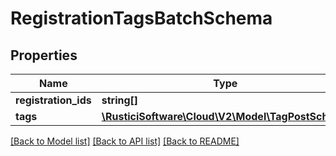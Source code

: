 # RegistrationTagsBatchSchema

## Properties
Name | Type | Description | Notes
------------ | ------------- | ------------- | -------------
**registration_ids** | **string[]** |  | 
**tags** | [**\RusticiSoftware\Cloud\V2\Model\TagPostSchema**](TagPostSchema.md) |  | 

[[Back to Model list]](../README.md#documentation-for-models) [[Back to API list]](../README.md#documentation-for-api-endpoints) [[Back to README]](../README.md)


